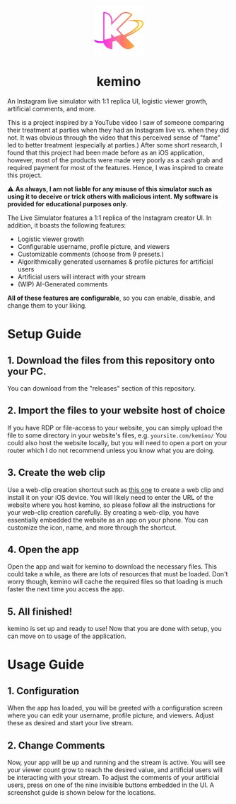 <p align="center">
  <img src="./assets/images/kemino-logo.png" width="112" height="112">
</p>
<h1 align="center">kemino</h1>
<p>An Instagram live simulator with 1:1 replica UI, logistic viewer growth, artificial comments, and more.</p>
<p>This is a project inspired by a YouTube video I saw of someone comparing their treatment at parties when they had an Instagram live vs. when they did not. It was obvious through the video that this perceived sense of "fame" led to better treatment (especially at parties.) After some short research, I found that this project had been made before as an iOS application, however, most of the products were made very poorly as a cash grab and required payment for most of the features. Hence, I was inspired to create this project.</p>
<p>⚠️ <strong>As always, I am not liable for any misuse of this simulator  such as using it to deceive or trick others with malicious intent. My software is provided for educational purposes only.</strong></p>
<p>The Live Simulator features a 1:1 replica of the Instagram creator UI. In addition, it boasts the following features:</p>
<ul>
<li>Logistic viewer growth</li>
<li>Configurable username, profile picture, and viewers</li>
<li>Customizable comments (choose from 9 presets.)</li>
<li>Algorithmically generated usernames & profile pictures for artificial users</li>
<li>Artificial users will interact with your stream</li>
<li>(WIP) AI-Generated comments</li>
</ul>
<p><strong>All of these features are configurable</strong>, so you can enable, disable, and change them to your liking.</p>
<h1 id="setup-guide">Setup Guide</h1>
<h2 id="1-download-the-files">1. Download the files from this repository onto your PC.</h2>
<p>You can download from the &quot;releases&quot; section of this repository.</p>
<h2 id="2-import-the-project-to-your-hosting-provider">2. Import the files to your website host of choice</h2>
<p>If you have RDP or file-access to your website, you can simply upload the file to some directory in your website&#39;s files, e.g. <code>yoursite.com/kemino/</code> You could also host the website locally, but you will need to open a port on your router which I do not recommend unless you know what you are doing.</p>
<h2 id="3-create-the-web-clip">3. Create the web clip</h2>
<p>Use a web-clip creation shortcut such as <a href="">this one</a> to create a web clip and install it on your iOS device. You will likely need to enter the URL of the website where you host kemino, so please follow all the instructions for your web-clip creation carefully. By creating a web-clip, you have essentially embedded the website as an app on your phone. You can customize the icon, name, and more through the shortcut.</p>
<h2 id="4-configure-and-enjoy">4. Open the app</h2>
<p>Open the app and wait for kemino to download the necessary files. This could take a while, as there are lots of resources that must be loaded. Don't worry though, kemino will cache the required files so that loading is much faster the next time you access the app.</p>
<h2 id="5-all-finished-">5. All finished!</h2>
<p>kemino is set up and ready to use! Now that you are done with setup, you can move on to usage of the application.</p>
<h1 id="usage-guide">Usage Guide</h1>
<h2 id="1-configuring">1. Configuration</h2>
<p>When the app has loaded, you will be greeted with a configuration screen where you can edit your username, profile picture, and viewers. Adjust these as desired and start your live stream.</p>
<h2 id="2-change-comments">2. Change Comments</h2>
<p>Now, your app will be up and running and the stream is active. You will see your viewer count grow to reach the desired value, and artificial users will be interacting with your stream. To adjust the comments of your artificial users, press on one of the nine invisible buttons embedded in the UI. A screenshot guide is shown below for the locations.</p>
<img/>
